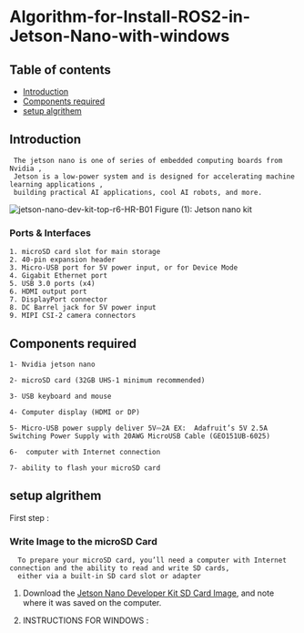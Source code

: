 # Algorithm-for-Install-ROS2-in-Jetson-Nano-with-windows

## Table of contents
* [Introduction](#Introduction)
* [Components required](#Components-required)
* [setup algrithem](#setup-algrithem)


## Introduction
     The jetson nano is one of series of embedded computing boards from Nvidia , 
     Jetson is a low-power system and is designed for accelerating machine learning applications ,
     building practical AI applications, cool AI robots, and more.

![jetson-nano-dev-kit-top-r6-HR-B01](https://user-images.githubusercontent.com/64277741/179639970-f0d995bf-f667-403c-b02d-a2940fda9243.png)
  Figure (1): Jetson nano kit 
  
 ### Ports & Interfaces
    1. microSD card slot for main storage
    2. 40-pin expansion header
    3. Micro-USB port for 5V power input, or for Device Mode
    4. Gigabit Ethernet port
    5. USB 3.0 ports (x4)
    6. HDMI output port
    7. DisplayPort connector
    8. DC Barrel jack for 5V power input
    9. MIPI CSI-2 camera connectors
  
  
## Components required

    1- Nvidia jetson nano

    2- microSD card (32GB UHS-1 minimum recommended)

    3- USB keyboard and mouse 

    4- Computer display (HDMI or DP)

    5- Micro-USB power supply deliver 5V⎓2A EX:  Adafruit’s 5V 2.5A Switching Power Supply with 20AWG MicroUSB Cable (GEO151UB-6025)
    
    6-  computer with Internet connection  
    
    7- ability to flash your microSD card 
    

## setup algrithem
First step :
### Write Image to the microSD Card

      To prepare your microSD card, you’ll need a computer with Internet connection and the ability to read and write SD cards,
      either via a built-in SD card slot or adapter

 1. Download the [Jetson Nano Developer Kit SD Card Image](https://developer.nvidia.com/jetson-nano-sd-card-image), 
  and note where it was saved on the computer.
 
 2. INSTRUCTIONS FOR WINDOWS :
 
 
    
    
